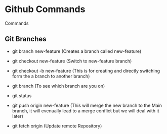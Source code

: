 # Github Commands

Commands

## Git Branches

* git branch new-feature (Creates a branch called new-feature)

* git checkout new-feature (Switch to new-feature branch)

* git checkout -b new-feature (This is for creating and directly switching form the a branch to another branch)

* git branch (To see which branch are you on)

* git status

* git push origin new-feature (This will merge the new branch to the Main branch, it will evenually lead to a merge conflict but we will deal with it later)

* git fetch origin (Update remote Repository)
